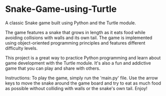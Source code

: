 # Snake-Game-using-Turtle
A classic Snake game built using Python and the Turtle module.

The game features a snake that grows in length as it eats food while avoiding collisions with walls and its own tail. The game is implemented using object-oriented programming principles and features different difficulty levels.

This project is a great way to practice Python programming and learn about game development with the Turtle module. It's also a fun and addictive game that you can play and share with others.

Instructions: To play the game, simply run the 'main.py' file. Use the arrow keys to move the snake around the game board and try to eat as much food as possible without colliding with walls or the snake's own tail. Enjoy!

